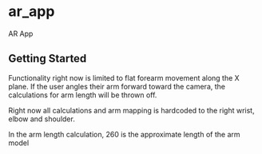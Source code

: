 # ar_app

AR App

## Getting Started

Functionality right now is limited to flat forearm movement along the X plane. If the user angles their arm forward toward the camera, the calculations for arm length will be thrown off. 

Right now all calculations and arm mapping is hardcoded to the right wrist, elbow and shoulder.

In the arm length calculation, 260 is the approximate length of the arm model
